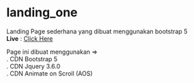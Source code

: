 # landing_one
Landing Page sederhana yang dibuat menggunakan bootstrap 5 
<br><b>Live</b> : <a href="https://yayakx.github.io/landing_one/" target="_blank">Click Here</a>

Page ini dibuat menggunakan => 
<br>. CDN Bootstrap 5
<br>. CDN Jquery 3.6.0
<br>. CDN Animate on Scroll (AOS)
